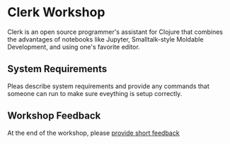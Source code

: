 # Clerk Workshop
Clerk is an open source programmer's assistant for Clojure that combines the advantages of notebooks like Jupyter, Smalltalk-style Moldable Development, and using one's favorite editor.

## System Requirements

Pleas describe system requirements and provide any commands that someone can run to make sure eveything is setup correctly. 

## Workshop Feedback

At the end of the workshop, please [provide short feedback][feedback-form]

[feedback-form]: https://forms.gle/E9q8gwyW7tVfHkJt9